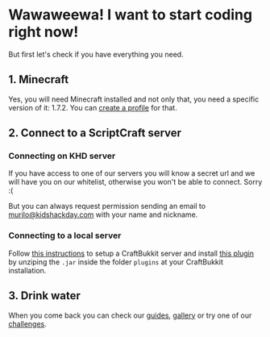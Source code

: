 # Wawaweewa! I want to start coding right now!

But first let's check if you have everything you need.

## 1. Minecraft

Yes, you will need Minecraft installed and not only that, you need a specific version of it: 1.7.2. You can [create a profile](http://www.minecraftforum.net/forums/support/unmodified-minecraft-client/1861947-the-new-launcher-what-you-need-to-know) for that.

## 2. Connect to a ScriptCraft server

### Connecting on KHD server

If you have access to one of our servers you will know a secret url and we will have you on our whitelist, otherwise you won't be able to connect. Sorry :( 

But you can always request permission sending an email to murilo@kidshackday.com with your name and nickname.

### Connecting to a local server

Follow [this instructions](http://wiki.bukkit.org/Setting_up_a_server) to setup a CraftBukkit server and install [this plugin](https://github.com/walterhiggins/ScriptCraft/blob/master/README.md#installation) by unziping the `.jar` inside the folder `plugins` at your CraftBukkit installation.

## 3. Drink water

When you come back you can check our [guides](guides.md), [gallery](gallery.md) or try one of our [challenges](challenges.md).